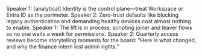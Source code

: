 Speaker 1: [analytical] Identity is the control plane—treat Workspace or Entra ID as the perimeter.
Speaker 2: Zero-trust defaults like blocking legacy authentication and demanding healthy devices cost almost nothing to enable.
Speaker 1: The lift is in process: scripting joiner and leaver flows so no one waits a week for permissions.
Speaker 2: Quarterly access reviews become storytelling moments for the board: "Here is what changed, and why the finance intern lost admin rights."
